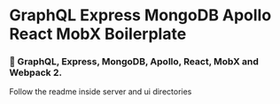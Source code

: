 # GraphQL Express MongoDB Apollo React MobX Boilerplate

### :tada: GraphQL, Express, MongoDB, Apollo, React, MobX and Webpack 2.

Follow the readme inside server and ui directories

